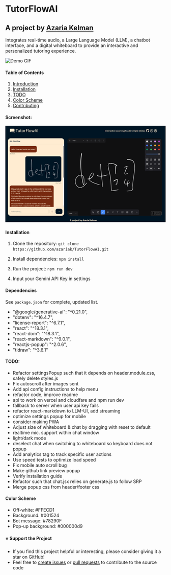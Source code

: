 # TutorFlowAI
## A project by [Azaria Kelman]((mailto:azaria.kelman@mail.utoronto.ca))
Integrates real-time audio, a Large Language Model (LLM), a chatbot interface, and a digital whiteboard to provide an interactive and personalized tutoring experience.

![Demo GIF](src\assets\Demos\TutorFlow-Demo.gif)

#### Table of Contents
1. [Introduction](#TutorFlowAI)
2. [Installation](#installation)
3. [TODO](#todo)
4. [Color Scheme](#color-Scheme)
5. [Contributing](#contributing)

#### Screenshot:
![Screenshot](src/assets/brand/screenshot.png)

#### Installation
1. Clone the repository: `git clone https://github.com/azariak/TutorFlowAI.git`

2. Install dependencies: `npm install`

3. Run the project: `npm run dev`

4. Input your Gemini API Key in settings


#### Dependencies
See `package.json` for complete, updated list.
- "@google/generative-ai": "^0.21.0",
- "dotenv": "^16.4.7",
- "license-report": "^6.7.1",
- "react": "^18.3.1",
- "react-dom": "^18.3.1",
- "react-markdown": "^9.0.1",
- "reactjs-popup": "^2.0.6",
- "tldraw": "^3.6.1"

#### TODO: 
- Refactor settingsPopup such that it depends on header.module.css, safely delete styles.js
- Fix autoscroll after images sent
- Add api config instructions to help menu
- refactor code, improve readme
- api to work on vercel and cloudfare and npm run dev
- fallback to server when user api key fails
- refactor react-markdown to LLM-UI, add streaming
- optimize settings popup for mobile
- consider making PWA
- Adjust size of whiteboard & chat by dragging with reset to default
- realtime mic. support within chat window
- light/dark mode
- deselect chat when switching to whiteboard so keyboard does not popup
- Add analytics tag to track specific user actions
- Use speed tests to optimize load speed
- Fix mobile auto scroll bug
- Make github link preview popup
- Verify installation guide
- Refactor such that chat.jsx relies on generate.js to follow SRP
- Merge popup css from header/footer css

#### Color Scheme
- Off-white: #FFECD1
- Background: #001524
- Bot message: #78290F
- Pop-up background: #000000d9

#### ⭐ Support the Project
- If you find this project helpful or interesting, please consider giving it a star on GitHub! 
- Feel free to [create issues](https://github.com/azariak/TutorFlowAI/issues/new/choose) or [pull requests](https://github.com/azariak/TutorFlowAI/pulls) to contribute to the source code
